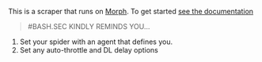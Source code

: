 This is a scraper that runs on [Morph](https://morph.io). To get started [see the documentation](https://morph.io/documentation)


<head>
  <title>#BASH.SEC#</title>
</head>
<body>

>#BASH.SEC
 KINDLY REMINDS YOU...</br>
1. Set your spider with an agent that defines you.</br>
2. Set any auto-throttle and DL delay options

</body>
</html>